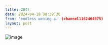 ```yaml
---
title: 2047
date: 2024-04-18 08:39:30
from: 'endless шизing ⍼' (channel1162404975)
layout: post
---
```


![image](photos/photo_327@18-04-2024_08-39-30.jpg)


